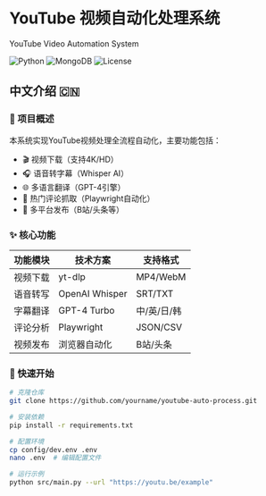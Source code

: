 # YouTube 视频自动化处理系统  
YouTube Video Automation System  

![Python](https://img.shields.io/badge/Python-3.9+-blue.svg)
![MongoDB](https://img.shields.io/badge/MongoDB-5.0+-green.svg)
![License](https://img.shields.io/badge/License-MIT-orange.svg)

## 中文介绍 🇨🇳

### 📌 项目概述
本系统实现YouTube视频处理全流程自动化，主要功能包括：
- 🎬 视频下载（支持4K/HD）
- 🎧 语音转字幕（Whisper AI）
- 🌐 多语言翻译（GPT-4引擎）
- 💬 热门评论抓取（Playwright自动化）
- 🚀 多平台发布（B站/头条等）

### ✨ 核心功能
| 功能模块 | 技术方案 | 支持格式 |
|---------|---------|---------|
| 视频下载 | yt-dlp | MP4/WebM |
| 语音转写 | OpenAI Whisper | SRT/TXT |
| 字幕翻译 | GPT-4 Turbo | 中/英/日/韩 |
| 评论分析 | Playwright | JSON/CSV |
| 视频发布 | 浏览器自动化 | B站/头条 |

### 🚀 快速开始
```bash
# 克隆仓库
git clone https://github.com/yourname/youtube-auto-process.git

# 安装依赖
pip install -r requirements.txt

# 配置环境
cp config/dev.env .env
nano .env  # 编辑配置文件

# 运行示例
python src/main.py --url "https://youtu.be/example"